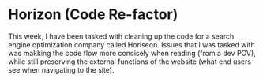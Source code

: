 # Horizon (Code Re-factor)
This week, I have been tasked with cleaning up the code for a search engine optimization company called Horiseon. Issues that I was tasked with was makking the code flow more concisely when reading (from a dev POV), while still preserving the external functions of the website (what end users see when navigating to the site).

